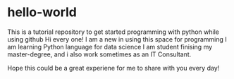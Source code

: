 # hello-world
This is a tutorial repository to get started programming with python while using github
Hi every one! I am a new in using this space for programming
I am learning Python language for data science
I am student finising my master-degree, and i also work sometimes as an IT Consultant.

Hope this could be a great experiene for me to share with you every day!
